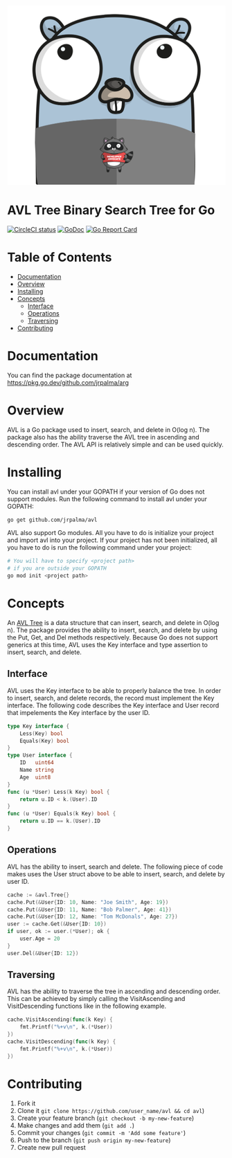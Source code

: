 ![](doc/avl-gopher.png)

# AVL Tree Binary Search Tree for  Go
[![CircleCI status](https://circleci.com/gh/jrpalma/avl.png?circle-token=:circle-token "CircleCI status")](https://circleci.com/gh/jrpalma/avl)
[![GoDoc](https://godoc.org/github.com/jrpalma/avl?status.svg)](https://godoc.org/github.com/jrpalma/avl)
[![Go Report Card](https://goreportcard.com/badge/github.com/jrpalma/avl)](https://goreportcard.com/report/github.com/jrpalma/avl)



# Table of Contents
- [Documentation](#documenation)
- [Overview](#Overview)
- [Installing](#Installing)
- [Concepts](#Concetps)
  * [Interface](#interface)
  * [Operations](#operations)
  * [Traversing](#traversing)
- [Contributing](#contributing)

# Documentation
You can find the package documentation at https://pkg.go.dev/github.com/jrpalma/arg

# Overview
AVL is a Go package used to insert, search, and delete in O(log n). The package also has the ability traverse the AVL tree in ascending and descending order. The AVL API is relatively simple and can be used quickly.

# Installing
You can install avl under your GOPATH if your version of Go does not support modules. Run the following command to install avl under
your GOPATH:
```sh
go get github.com/jrpalma/avl
```
AVL also support Go modules. All you have to do is initialize your project and import avl into your project. If your project has not been initialized, all you have to do is 
run the following command under your project:
```sh
# You will have to specify <project path>
# if you are outside your GOPATH
go mod init <project path>
```

# Concepts
An [AVL Tree](https://en.wikipedia.org/wiki/AVL_tree) is a data structure that can insert, search, and delete in O(log n). The package provides the ability to insert, search, and delete by using the Put, Get, and Del methods respectively. Because Go does not support generics at this time, AVL uses the Key interface and type assertion to insert, search, and delete.

## Interface
AVL uses the Key interface to be able to properly balance the tree. In order to insert, search, and delete records, the record must implement the Key interface. The following code describes the Key interface and User record that impelements the Key interface by the user ID.
```go
type Key interface {
	Less(Key) bool
	Equals(Key) bool
}
type User interface {
	ID   uint64
	Name string
	Age  uint8
}
func (u *User) Less(k Key) bool {
	return u.ID < k.(User).ID
}
func (u *User) Equals(k Key) bool {
	return u.ID == k.(User).ID
}
```

## Operations
AVL has the ability to insert, search and delete. The following piece of code makes uses the User struct above to be able to insert, search, and delete by user ID.
```go
cache := &avl.Tree{}
cache.Put(&User{ID: 10, Name: "Joe Smith", Age: 19})
cache.Put(&User{ID: 11, Name: "Bob Palmer", Age: 41})
cache.Put(&User{ID: 12, Name: "Tom McDonals", Age: 27})
user := cache.Get(&User{ID: 10})
if user, ok := user.(*User); ok {
	user.Age = 20
}
user.Del(&User{ID: 12})
```
## Traversing
AVL has the ability to traverse the tree in ascending and descending order. This can be achieved by simply calling the VisitAscending and VisitDescending functions like in the following example.
```go
cache.VisitAscending(func(k Key) {
	fmt.Printf("%+v\n", k.(*User))
})
cache.VisitDescending(func(k Key) {
	fmt.Printf("%+v\n", k.(*User))
})

```
# Contributing
1. Fork it
2. Clone it `git clone https://github.com/user_name/avl && cd avl`)
3. Create your feature branch (`git checkout -b my-new-feature`)
4. Make changes and add them (`git add .`)
5. Commit your changes (`git commit -m 'Add some feature'`)
6. Push to the branch (`git push origin my-new-feature`)
7. Create new pull request
